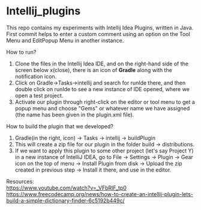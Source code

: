# Intellij_plugins

This repo contains my experiments with Intellij Idea Plugins, written in Java. <br>
First commit helps to enter a custom comment using an option on the Tool Menu and EditPopup Menu in another instance.


How to run?
1. Clone the files in the Intellij Idea IDE, and on the right-hand side of the screen below x(close), there is an icon of **Gradle** along with the notification icon.
2. Click on Gradle->Tasks->intellij and search for runIde there, and then double click on runIde to see a new instance of IDE opened, where we open a test project.
3. Activate our plugin through right-click on the editor or tool menu to get a popup menu and choose "Gems" or whatever name we have assigned (the name has been given in the plugin.xml file).


How to build the plugin that we developed?
1. Gradle(in the right, icon) -> Tasks -> intellij -> buildPlugin
2. This will create a zip file for our plugin in the folder build -> distributions.
3. If we want to apply this plugin to some other project (let's say Project Y) in a new instance of IntelliJ IDEA,
    go to File -> Settings -> Plugin -> Gear icon on the top of menu -> Install Plugin from disk -> Upload the zip created in previous step -> Install it there, and use       in the editor.
   




Resources:<br>
https://www.youtube.com/watch?v=_VFbRlF_tp0 <br>
https://www.freecodecamp.org/news/how-to-create-an-intellij-plugin-lets-build-a-simple-dictionary-finder-6c5192b449c/<br>


